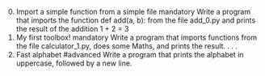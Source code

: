 0. Import a simple function from a simple file
mandatory
Write a program that imports the function def add(a, b): from the file add_0.py and prints the result of the addition 1 + 2 = 3
1. My first toolbox!
mandatory
Write a program that imports functions from the file calculator_1.py, does some Maths, and prints the result.
.
.
.
9. Fast alphabet
#advanced
Write a program that prints the alphabet in uppercase, followed by a new line.

